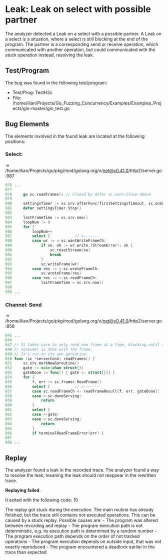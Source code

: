 # Leak: Leak on select with possible partner

The analyzer detected a Leak on a select with a possible partner.
A Leak on a select is a situation, where a select is still blocking at the end of the program.
The partner is a corresponding send or receive operation, which communicated with another operation, but could communicated with the stuck operation instead, resolving the leak.

## Test/Program
The bug was found in the following test/program:

- Test/Prog: TestH2c
- File: /home/ilian/Projects/Go_Fuzzing_Concurrency/Examples/Examples_Projects/gin-master/gin_test.go

## Bug Elements
The elements involved in the found leak are located at the following positions:

###  Select:
-> /home/ilian/Projects/go/pkg/mod/golang.org/x/net@v0.41.0/http2/server.go:987
```go
976 ...
977 
978 	go sc.readFrames() // closed by defer sc.conn.Close above
979 
980 	settingsTimer := sc.srv.afterFunc(firstSettingsTimeout, sc.onSettingsTimer)
981 	defer settingsTimer.Stop()
982 
983 	lastFrameTime := sc.srv.now()
984 	loopNum := 0
985 	for {
986 		loopNum++
987 		select {           // <-------
988 		case wr := <-sc.wantWriteFrameCh:
989 			if se, ok := wr.write.(StreamError); ok {
990 				sc.resetStream(se)
991 				break
992 			}
993 			sc.writeFrame(wr)
994 		case res := <-sc.wroteFrameCh:
995 			sc.wroteFrame(res)
996 		case res := <-sc.readFrameCh:
997 			lastFrameTime = sc.srv.now()
998 
999 ...
```


###  Channel: Send
-> /home/ilian/Projects/go/pkg/mod/golang.org/x/net@v0.41.0/http2/server.go:856
```go
845 ...
846 
847 // It takes care to only read one frame at a time, blocking until the
848 // consumer is done with the frame.
849 // It's run on its own goroutine.
850 func (sc *serverConn) readFrames() {
851 	sc.srv.markNewGoroutine()
852 	gate := make(chan struct{})
853 	gateDone := func() { gate <- struct{}{} }
854 	for {
855 		f, err := sc.framer.ReadFrame()
856 		select {           // <-------
857 		case sc.readFrameCh <- readFrameResult{f, err, gateDone}:
858 		case <-sc.doneServing:
859 			return
860 		}
861 		select {
862 		case <-gate:
863 		case <-sc.doneServing:
864 			return
865 		}
866 		if terminalReadFrameError(err) {
867 
868 ...
```


## Replay
The analyzer found a leak in the recorded trace.
The analyzer found a way to resolve the leak, meaning the leak should not reappear in the rewritten trace.

**Replaying failed**.

It exited with the following code: 10

The replay got stuck during the execution.
The main routine has already finished, but the trace still contains not executed operations.
This can be caused by a stuck replay.
Possible causes are:
    - The program was altered between recording and replay
    - The program execution path is not deterministic, e.g. its execution path is determined by a random number
    - The program execution path depends on the order of not tracked operations
    - The program execution depends on outside input, that was not exactly reproduced
	 - The program encountered a deadlock earlier in the trace than expected

